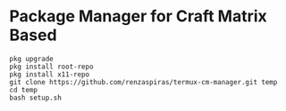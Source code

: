 # Package Manager for Craft Matrix Based

```
pkg upgrade
pkg install root-repo
pkg install x11-repo
git clone https://github.com/renzaspiras/termux-cm-manager.git temp
cd temp
bash setup.sh
```